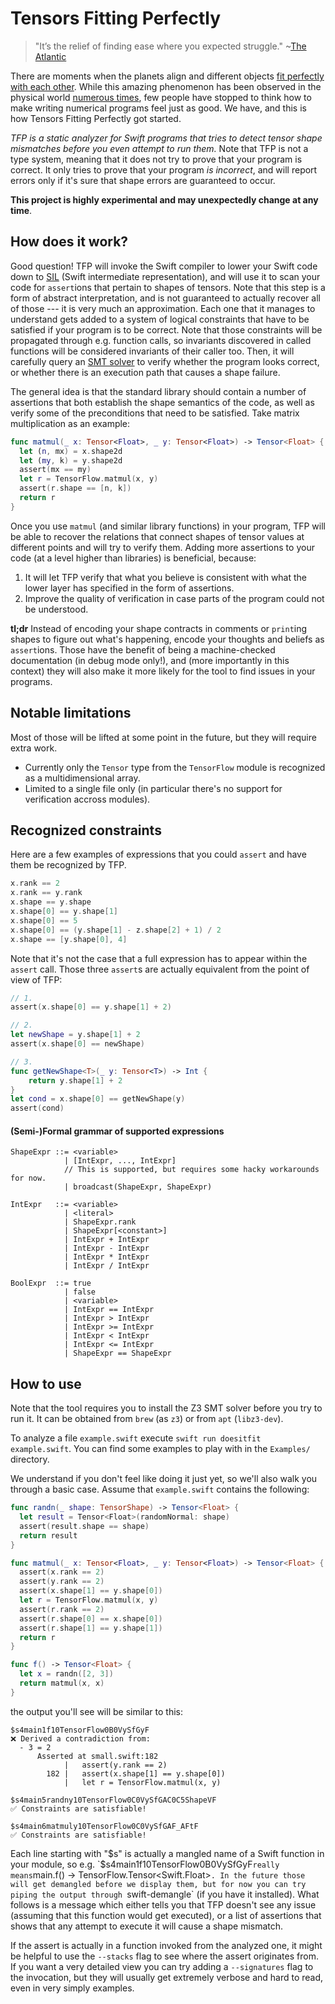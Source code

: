 # Tensors Fitting Perfectly

> "It’s the relief of finding ease where you expected struggle." ~[The Atlantic](https://www.theatlantic.com/health/archive/2015/08/the-existential-satisfaction-of-things-fitting-perfectly-into-other-things/401213/)

There are moments when the planets align and different objects [fit perfectly with each other](https://thingsfittingperfectlyintothings.tumblr.com/).
While this amazing phenomenon has been observed in the physical world [numerous times](https://www.reddit.com/r/Perfectfit/), few people have stopped to think how to make writing numerical programs feel just as good.
We have, and this is how Tensors Fitting Perfectly got started.

_TFP is a static analyzer for Swift programs that tries to detect tensor shape mismatches before you even attempt to run them._ Note that TFP is not a type system, meaning that it does not try to prove that your program is correct. It only tries to prove that your program _is incorrect_, and will report errors only if it's sure that shape errors are guaranteed to occur.

**This project is highly experimental and may unexpectedly change at any time**.

## How does it work?

Good question!
TFP will invoke the Swift compiler to lower your Swift code down to [SIL](https://github.com/apple/swift/blob/master/docs/SIL.rst) (Swift intermediate representation), and will use it to scan your code for `assert`ions that pertain to shapes of tensors.
Note that this step is a form of abstract interpretation, and is not guaranteed to actually recover all of those --- it is very much an approximation.
Each one that it manages to understand gets added to a system of logical constraints that have to be satisfied if your program is to be correct.
Note that those constraints will be propagated through e.g. function calls, so invariants discovered in called functions will be considered invariants of their caller too.
Then, it will carefully query an [SMT solver](https://en.wikipedia.org/wiki/Satisfiability_modulo_theories) to verify whether the program looks correct, or whether there is an execution path that causes a shape failure.

The general idea is that the standard library should contain a number of assertions that both establish the shape semantics of the code, as well as verify some of the preconditions that need to be satisfied. Take matrix multiplication as an example:

```swift
func matmul(_ x: Tensor<Float>, _ y: Tensor<Float>) -> Tensor<Float> {
  let (n, mx) = x.shape2d
  let (my, k) = y.shape2d
  assert(mx == my)
  let r = TensorFlow.matmul(x, y)
  assert(r.shape == [n, k])
  return r
}
```

Once you use `matmul` (and similar library functions) in your program, TFP will be able to recover the relations that connect shapes of tensor values at different points and will try to verify them.
Adding more assertions to your code (at a level higher than libraries) is beneficial, because:
1. It will let TFP verify that what you believe is consistent with what the lower layer has specified in the form of assertions.
2. Improve the quality of verification in case parts of the program could not be understood.

**tl;dr** Instead of encoding your shape contracts in comments or `print`ing shapes to figure out what's happening, encode your thoughts and beliefs as `assert`ions. Those have the benefit of being a machine-checked documentation (in debug mode only!), and (more importantly in this context) they will also make it more likely for the tool to find issues in your programs.

## Notable limitations

Most of those will be lifted at some point in the future, but they will require extra work.

- Currently only the `Tensor` type from the `TensorFlow` module is recognized as a multidimensional array.
- Limited to a single file only (in particular there's no support for verification accross modules).

## Recognized constraints

Here are a few examples of expressions that you could `assert` and have them be recognized by TFP.

```swift
x.rank == 2
x.rank == y.rank
x.shape == y.shape
x.shape[0] == y.shape[1]
x.shape[0] == 5
x.shape[0] == (y.shape[1] - z.shape[2] + 1) / 2
x.shape == [y.shape[0], 4]
```

Note that it's not the case that a full expression has to appear within the `assert` call. Those three `assert`s are actually equivalent from the point of view of TFP:

```swift
// 1.
assert(x.shape[0] == y.shape[1] + 2)

// 2.
let newShape = y.shape[1] + 2
assert(x.shape[0] == newShape)

// 3.
func getNewShape<T>(_ y: Tensor<T>) -> Int {
    return y.shape[1] + 2
}
let cond = x.shape[0] == getNewShape(y)
assert(cond)
```

#### (Semi-)Formal grammar of supported expressions

```
ShapeExpr ::= <variable>
            | [IntExpr, ..., IntExpr]
            // This is supported, but requires some hacky workarounds for now.
            | broadcast(ShapeExpr, ShapeExpr)

IntExpr   ::= <variable>
            | <literal>
            | ShapeExpr.rank
            | ShapeExpr[<constant>]
            | IntExpr + IntExpr
            | IntExpr - IntExpr
            | IntExpr * IntExpr
            | IntExpr / IntExpr

BoolExpr  ::= true
            | false
            | <variable>
            | IntExpr == IntExpr
            | IntExpr > IntExpr
            | IntExpr >= IntExpr
            | IntExpr < IntExpr
            | IntExpr <= IntExpr
            | ShapeExpr == ShapeExpr
```

## How to use

Note that the tool requires you to install the Z3 SMT solver before you try to run it.
It can be obtained from `brew` (as `z3`) or from `apt` (`libz3-dev`).

To analyze a file `example.swift` execute `swift run doesitfit example.swift`.
You can find some examples to play with in the `Examples/` directory.

We understand if you don't feel like doing it just yet, so we'll also walk you through a basic case.
Assume that `example.swift` contains the following:
```swift
func randn(_ shape: TensorShape) -> Tensor<Float> {
  let result = Tensor<Float>(randomNormal: shape)
  assert(result.shape == shape)
  return result
}

func matmul(_ x: Tensor<Float>, _ y: Tensor<Float>) -> Tensor<Float> {
  assert(x.rank == 2)
  assert(y.rank == 2)
  assert(x.shape[1] == y.shape[0])
  let r = TensorFlow.matmul(x, y)
  assert(r.rank == 2)
  assert(r.shape[0] == x.shape[0])
  assert(r.shape[1] == y.shape[1])
  return r
}

func f() -> Tensor<Float> {
  let x = randn([2, 3])
  return matmul(x, x)
}
```

the output you'll see will be similar to this:
```
$s4main1f10TensorFlow0B0VySfGyF
❌ Derived a contradiction from:
  - 3 = 2
      Asserted at small.swift:182
            |   assert(y.rank == 2)
        182 |   assert(x.shape[1] == y.shape[0])
            |   let r = TensorFlow.matmul(x, y)

$s4main5randny10TensorFlow0C0VySfGAC0C5ShapeVF
✅ Constraints are satisfiable!

$s4main6matmuly10TensorFlow0C0VySfGAF_AFtF
✅ Constraints are satisfiable!
```

Each line starting with "$s" is actually a mangled name of a Swift function in your module, so e.g. `$s4main1f10TensorFlow0B0VySfGyF` really means `main.f() -> TensorFlow.Tensor<Swift.Float>`.
In the future those will get demangled before we display them, but for now you can try piping the output through `swift-demangle` (if you have it installed).
What follows is a message which either tells you that TFP doesn't see any issue (assuming that this function would get executed), or a list of assertions that shows that any attempt to execute it will cause a shape mismatch.

If the assert is actually in a function invoked from the analyzed one, it might be helpful to use the `--stacks` flag to see where the assert originates from.
If you want a very detailed view you can try adding a `--signatures` flag to the invocation, but they will usually get extremely verbose and hard to read, even in very simply examples.
